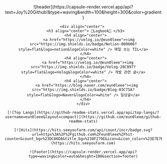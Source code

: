 <main align="center">
    ![header](https://capsule-render.vercel.app/api?text=Joy%20Github!&type=waving&width=100&height=300&color=gradient)

    <div align="center"> 
      <h3 align="center"> 📝Logbook📝 </h3>
      <h4 align="center">
         <a href="https://velog.io/@eun0leee"><img src="https://img.shields.io/badge/Notion-000000?style=flat&logo=notion&logoColor=white" /> 매일 쓰는 TIL</a>
      </h4>
      <h4 align="center">
        <a href="https://velog.io/@eun0leee"><img src="https://img.shields.io/badge/Velog-20C997?style=flat&logo=Velog&logoColor=white" /> 개발 관련 글</a>
      </h4>
      <h4 align="center">
       <a href="https://blog.naver.com/eun0leee"><img src="https://img.shields.io/badge/Blog-03C75A?style=flat&logo=Naver&logoColor=white" /> 일상글</a>
      </h4>
    </div>

    [![Top Langs](https://github-readme-stats.vercel.app/api/top-langs/?username=eun0leee&layout=compact)](https://github.com/eun0leee/github-readme-stats)

    [![Hits](https://hits.seeyoufarm.com/api/count/incr/badge.svg?url=https%3A%2F%2Fgithub.com%2Feun0leee%2Fhit-counter&count_bg=%23DC86D8&title_bg=%238F279E&icon=&icon_color=%23E7E7E7&title=hits&edge_flat=false)](https://hits.seeyoufarm.com)

    ![Footer](https://capsule-render.vercel.app/api?type=waving&color=auto&height=100&section=footer)
</main>
